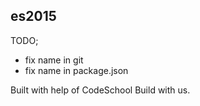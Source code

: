 ## es2015

TODO;
- fix name in git
- fix name in package.json


Built with help of CodeSchool Build with us.
